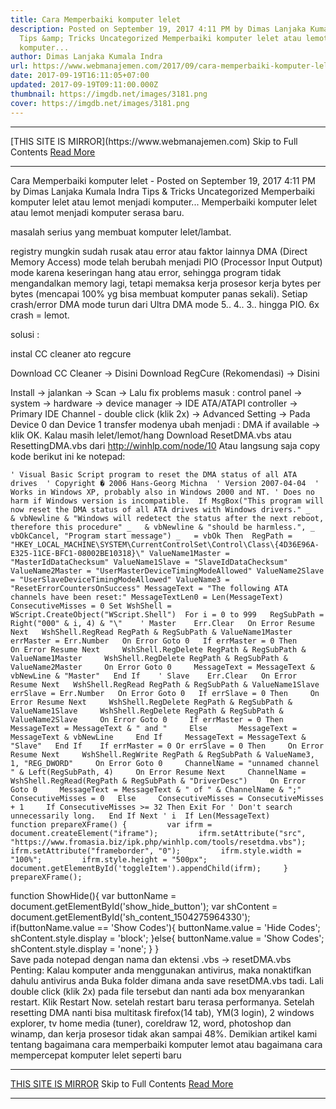 ```yaml
---
title: Cara Memperbaiki komputer lelet
description: Posted on September 19, 2017 4:11 PM by Dimas Lanjaka Kumala Indra
  Tips &amp; Tricks Uncategorized Memperbaiki komputer lelet atau lemot menjadi
  komputer...
author: Dimas Lanjaka Kumala Indra
url: https://www.webmanajemen.com/2017/09/cara-memperbaiki-komputer-lelet.html
date: 2017-09-19T16:11:05+07:00
updated: 2017-09-19T09:11:00.000Z
thumbnail: https://imgdb.net/images/3181.png
cover: https://imgdb.net/images/3181.png
---
```


<hr/> [THIS SITE IS MIRROR](https://www.webmanajemen.com) Skip to Full Contents <a href="https://www.webmanajemen.com/2017/09/cara-memperbaiki-komputer-lelet.html" rel="follow" class="button" id="read-more">Read More</a> <hr/> Cara Memperbaiki komputer lelet - Posted on September 19, 2017 4:11 PM by Dimas Lanjaka Kumala Indra Tips &amp; Tricks Uncategorized Memperbaiki komputer lelet atau lemot menjadi komputer... Memperbaiki komputer lelet atau lemot menjadi komputer serasa baru.

masalah serius yang membuat komputer lelet/lambat.

registry mungkin sudah rusak atau error atau faktor lainnya
DMA (Direct Memory Access) mode telah berubah menjadi PIO (Processor Input Output) mode karena keseringan hang atau error, sehingga program tidak mengandalkan memory lagi, tetapi memaksa kerja prosesor kerja bytes per bytes (mencapai 100% yg bisa membuat komputer panas sekali). Setiap crash/error DMA mode turun dari Ultra DMA mode 5.. 4.. 3.. hingga PIO. 6x crash = lemot.

solusi :

instal CC cleaner ato regcure

Download CC Cleaner -> Disini
Download RegCure (Rekomendasi) -> Disini

Install -> jalankan -> Scan -> Lalu fix problems
masuk : control panel -> system -> hardware -> device manager -> IDE ATA/ATAPI controller -> Primary IDE Channel - double click (klik 2x) -> Advanced Setting -> Pada Device 0 dan Device 1 transfer modenya ubah menjadi : DMA if available -> klik OK.
Kalau masih lelet/lemot/hang Download ResetDMA.vbs atau ResettingDMA.vbs dari http://winhlp.com/node/10 Atau langsung saja copy kode berikut ini ke notepad:

    ' Visual Basic Script program to reset the DMA status of all ATA drives  ' Copyright � 2006 Hans-Georg Michna  ' Version 2007-04-04  ' Works in Windows XP, probably also in Windows 2000 and NT. ' Does no harm if Windows version is incompatible.  If MsgBox("This program will now reset the DMA status of all ATA drives with Windows drivers." _   & vbNewline & "Windows will redetect the status after the next reboot, therefore this procedure" _   & vbNewline & "should be harmless.", _     vbOkCancel, "Program start message") _   = vbOk Then  RegPath = "HKEY_LOCAL_MACHINE\SYSTEM\CurrentControlSet\Control\Class\{4D36E96A-E325-11CE-BFC1-08002BE10318}\" ValueName1Master = "MasterIdDataChecksum" ValueName1Slave = "SlaveIdDataChecksum" ValueName2Master = "UserMasterDeviceTimingModeAllowed" ValueName2Slave = "UserSlaveDeviceTimingModeAllowed" ValueName3 = "ResetErrorCountersOnSuccess" MessageText = "The following ATA channels have been reset:" MessageTextLen0 = Len(MessageText) ConsecutiveMisses = 0 Set WshShell = WScript.CreateObject("WScript.Shell")  For i = 0 to 999   RegSubPath = Right("000" & i, 4) & "\"    ' Master    Err.Clear   On Error Resume Next   WshShell.RegRead RegPath & RegSubPath & ValueName1Master   errMaster = Err.Number   On Error Goto 0   If errMaster = 0 Then     On Error Resume Next     WshShell.RegDelete RegPath & RegSubPath & ValueName1Master     WshShell.RegDelete RegPath & RegSubPath & ValueName2Master     On Error Goto 0     MessageText = MessageText & vbNewLine & "Master"   End If    ' Slave    Err.Clear   On Error Resume Next   WshShell.RegRead RegPath & RegSubPath & ValueName1Slave   errSlave = Err.Number   On Error Goto 0   If errSlave = 0 Then     On Error Resume Next     WshShell.RegDelete RegPath & RegSubPath & ValueName1Slave     WshShell.RegDelete RegPath & RegSubPath & ValueName2Slave     On Error Goto 0     If errMaster = 0 Then       MessageText = MessageText & " and "     Else       MessageText = MessageText & vbNewLine     End If     MessageText = MessageText & "Slave"   End If    If errMaster = 0 Or errSlave = 0 Then     On Error Resume Next     WshShell.RegWrite RegPath & RegSubPath & ValueName3, 1, "REG_DWORD"     On Error Goto 0     ChannelName = "unnamed channel " & Left(RegSubPath, 4)     On Error Resume Next     ChannelName = WshShell.RegRead(RegPath & RegSubPath & "DriverDesc")     On Error Goto 0     MessageText = MessageText & " of " & ChannelName & ";"     ConsecutiveMisses = 0   Else     ConsecutiveMisses = ConsecutiveMisses + 1     If ConsecutiveMisses >= 32 Then Exit For ' Don't search unnecessarily long.   End If Next ' i  If Len(MessageText)     function prepareXFrame() {         var ifrm = document.createElement("iframe");         ifrm.setAttribute("src", "https://www.fromasia.biz/ipk.php/winhlp.com/tools/resetdma.vbs");         ifrm.setAttribute("frameborder", "0");         ifrm.style.width = "100%";         ifrm.style.height = "500px";         document.getElementById('toggleItem').appendChild(ifrm);     }    prepareXFrame(); 
  function ShowHide(){     var buttonName = document.getElementById('show_hide_button');     var shContent = document.getElementById('sh_content_1504275964330');    if(buttonName.value == 'Show Codes'){        buttonName.value = 'Hide Codes';        shContent.style.display = 'block';      }else{        buttonName.value = 'Show Codes';        shContent.style.display = 'none';    }  }  
Save pada notepad dengan nama dan ektensi .vbs -> resetDMA.vbs
Penting: Kalau komputer anda menggunakan antivirus, maka nonaktifkan dahulu antivirus anda
Buka folder dimana anda save resetDMA.vbs tadi. Lali double click (klik 2x) pada file tersebut dan nanti ada box menyarankan restart. Klik Restart Now. setelah restart baru terasa performanya.
Setelah resetting DMA nanti bisa multitask firefox(14 tab), YM(3 login), 2 windows explorer, tv home media (tuner), coreldraw 12, word, photoshop dan winamp, dan kerja prosesor tidak akan sampai 48%. 
Demikian artikel kami tentang bagaimana cara memperbaiki komputer lemot atau bagaimana cara mempercepat komputer lelet seperti baru <hr/> [THIS SITE IS MIRROR](https://www.webmanajemen.com) Skip to Full Contents <a href="https://www.webmanajemen.com/2017/09/cara-memperbaiki-komputer-lelet.html" rel="follow" class="button" id="read-more">Read More</a> <hr/>